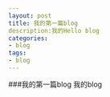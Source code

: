 ```yaml
---
layout: post
title: 我的第一篇blog
description:我的Hello blog
categories:
- blog
tags:
- blog
---
```


###我的第一篇blog
 我的blog